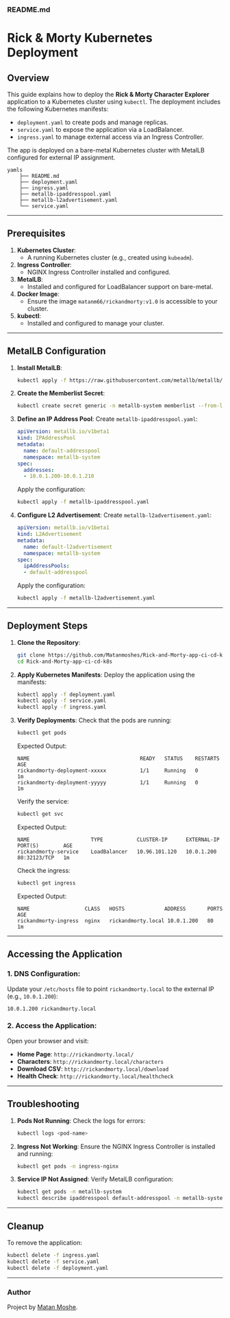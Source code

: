 ### README.md

# Rick & Morty Kubernetes Deployment

## Overview
This guide explains how to deploy the **Rick & Morty Character Explorer** application to a Kubernetes cluster using `kubectl`. The deployment includes the following Kubernetes manifests:
- `deployment.yaml` to create pods and manage replicas.
- `service.yaml` to expose the application via a LoadBalancer.
- `ingress.yaml` to manage external access via an Ingress Controller.

The app is deployed on a bare-metal Kubernetes cluster with MetalLB configured for external IP assignment.

```
yamls
    ├── README.md
    ├── deployment.yaml
    ├── ingress.yaml
    ├── metallb-ipaddresspool.yaml
    ├── metallb-l2advertisement.yaml
    └── service.yaml

```

---

## Prerequisites
1. **Kubernetes Cluster**:
   - A running Kubernetes cluster (e.g., created using `kubeadm`).
2. **Ingress Controller**:
   - NGINX Ingress Controller installed and configured.
3. **MetalLB**:
   - Installed and configured for LoadBalancer support on bare-metal.
4. **Docker Image**:
   - Ensure the image `matanm66/rickandmorty:v1.0` is accessible to your cluster.
5. **kubectl**:
   - Installed and configured to manage your cluster.

---

## MetalLB Configuration

1. **Install MetalLB**:
   ```bash
   kubectl apply -f https://raw.githubusercontent.com/metallb/metallb/v0.14.8/config/manifests/metallb-native.yaml
   ```

2. **Create the Memberlist Secret**:
   ```bash
   kubectl create secret generic -n metallb-system memberlist --from-literal=secretkey="$(openssl rand -base64 128)"
   ```

3. **Define an IP Address Pool**:
   Create `metallb-ipaddresspool.yaml`:
   ```yaml
   apiVersion: metallb.io/v1beta1
   kind: IPAddressPool
   metadata:
     name: default-addresspool
     namespace: metallb-system
   spec:
     addresses:
     - 10.0.1.200-10.0.1.210  
   ```

   Apply the configuration:
   ```bash
   kubectl apply -f metallb-ipaddresspool.yaml
   ```

4. **Configure L2 Advertisement**:
   Create `metallb-l2advertisement.yaml`:
   ```yaml
   apiVersion: metallb.io/v1beta1
   kind: L2Advertisement
   metadata:
     name: default-l2advertisement
     namespace: metallb-system
   spec:
     ipAddressPools:
     - default-addresspool
   ```

   Apply the configuration:
   ```bash
   kubectl apply -f metallb-l2advertisement.yaml
   ```

---

## Deployment Steps

1. **Clone the Repository**:
   ```bash
   git clone https://github.com/Matanmoshes/Rick-and-Morty-app-ci-cd-k8s
   cd Rick-and-Morty-app-ci-cd-k8s
   ```

2. **Apply Kubernetes Manifests**:
   Deploy the application using the manifests:
   ```bash
   kubectl apply -f deployment.yaml
   kubectl apply -f service.yaml
   kubectl apply -f ingress.yaml
   ```

3. **Verify Deployments**:
   Check that the pods are running:
   ```bash
   kubectl get pods
   ```
   Expected Output:
   ```plaintext
   NAME                                    READY   STATUS    RESTARTS   AGE
   rickandmorty-deployment-xxxxx           1/1     Running   0          1m
   rickandmorty-deployment-yyyyy           1/1     Running   0          1m
   ```

   Verify the service:
   ```bash
   kubectl get svc
   ```
   Expected Output:
   ```plaintext
   NAME                    TYPE           CLUSTER-IP      EXTERNAL-IP       PORT(S)        AGE
   rickandmorty-service    LoadBalancer   10.96.101.120   10.0.1.200        80:32123/TCP   1m
   ```

   Check the ingress:
   ```bash
   kubectl get ingress
   ```
   Expected Output:
   ```plaintext
   NAME                  CLASS   HOSTS             ADDRESS       PORTS   AGE
   rickandmorty-ingress  nginx   rickandmorty.local 10.0.1.200   80      1m
   ```

---

## Accessing the Application

### 1. **DNS Configuration**:
   Update your `/etc/hosts` file to point `rickandmorty.local` to the external IP (e.g., `10.0.1.200`):
   ```plaintext
   10.0.1.200 rickandmorty.local
   ```

### 2. **Access the Application**:
   Open your browser and visit:
   - **Home Page**: `http://rickandmorty.local/`
   - **Characters**: `http://rickandmorty.local/characters`
   - **Download CSV**: `http://rickandmorty.local/download`
   - **Health Check**: `http://rickandmorty.local/healthcheck`

---

## Troubleshooting

1. **Pods Not Running**:
   Check the logs for errors:
   ```bash
   kubectl logs <pod-name>
   ```

2. **Ingress Not Working**:
   Ensure the NGINX Ingress Controller is installed and running:
   ```bash
   kubectl get pods -n ingress-nginx
   ```

3. **Service IP Not Assigned**:
   Verify MetalLB configuration:
   ```bash
   kubectl get pods -n metallb-system
   kubectl describe ipaddresspool default-addresspool -n metallb-system
   ```

---

## Cleanup
To remove the application:
```bash
kubectl delete -f ingress.yaml
kubectl delete -f service.yaml
kubectl delete -f deployment.yaml
```

---

### Author
Project by [Matan Moshe](https://github.com/Matanmoshes).